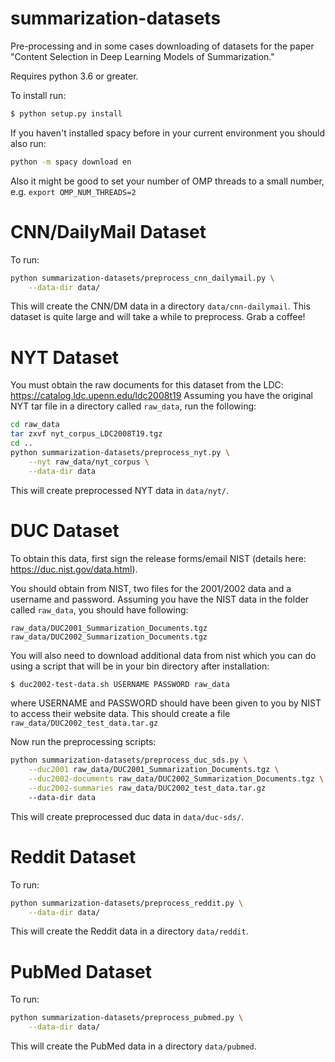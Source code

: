 summarization-datasets
======================
Pre-processing and in some cases downloading of datasets for the paper "Content Selection in Deep 
Learning Models of Summarization."

Requires python 3.6 or greater.

To install run:
```sh
$ python setup.py install
```

If you haven't installed spacy before in your current environment you should also run:
```sh
python -m spacy download en
```

Also it might be good to set your number of OMP threads to a small number, e.g. `export OMP_NUM_THREADS=2`

# CNN/DailyMail Dataset
To run:
```sh
python summarization-datasets/preprocess_cnn_dailymail.py \
    --data-dir data/
```
This will create the CNN/DM data in a directory `data/cnn-dailymail`.
This dataset is quite large and will take a while to preprocess. Grab a coffee!

# NYT Dataset

You must obtain the raw documents for this dataset from the LDC: https://catalog.ldc.upenn.edu/ldc2008t19
Assuming you have the original NYT tar file in a directory called `raw_data`, run the following:
```sh
cd raw_data
tar zxvf nyt_corpus_LDC2008T19.tgz
cd ..
python summarization-datasets/preprocess_nyt.py \
    --nyt raw_data/nyt_corpus \
    --data-dir data
```
This will create preprocessed NYT data in `data/nyt/`.


# DUC Dataset

To obtain this data, first sign the release forms/email NIST 
(details here: https://duc.nist.gov/data.html).  

You should obtain from NIST, two files for the 2001/2002 data and a username and password.
Assuming you have the NIST data in the folder called `raw_data`, you should have following:
```
raw_data/DUC2001_Summarization_Documents.tgz
raw_data/DUC2002_Summarization_Documents.tgz
```
You will also need to download additional data from nist which you can do using a script
that will be in your bin directory after installation:
```sh
$ duc2002-test-data.sh USERNAME PASSWORD raw_data
```
where USERNAME and PASSWORD should have been given to you by NIST to access their website data.
This should create a file `raw_data/DUC2002_test_data.tar.gz`

Now run the preprocessing scripts:

```sh
python summarization-datasets/preprocess_duc_sds.py \
    --duc2001 raw_data/DUC2001_Summarization_Documents.tgz \
    --duc2002-documents raw_data/DUC2002_Summarization_Documents.tgz \
    --duc2002-summaries raw_data/DUC2002_test_data.tar.gz 
    --data-dir data
```

This will create preprocessed duc data in `data/duc-sds/`.
 
# Reddit Dataset

To run:
```sh
python summarization-datasets/preprocess_reddit.py \
    --data-dir data/
```
This will create the Reddit data in a directory `data/reddit`. 
 
# PubMed Dataset

To run:
```sh
python summarization-datasets/preprocess_pubmed.py \
    --data-dir data/
```
This will create the PubMed data in a directory `data/pubmed`.

